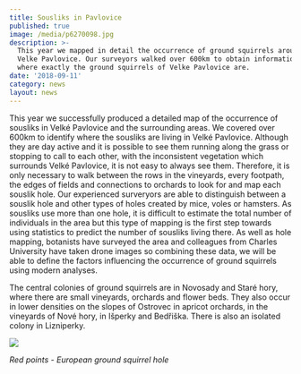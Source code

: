 ```yaml
---
title: Sousliks in Pavlovice
published: true
image: /media/p6270098.jpg
description: >-
  This year we mapped in detail the occurrence of ground squirrels around the
  Velke Pavlovice. Our surveyors walked over 600km to obtain information on
  where exactly the ground squirrels of Velke Pavlovice are.
date: '2018-09-11'
category: news
layout: news
---
```

This year we successfully produced a detailed map of the occurrence of sousliks in Velké Pavlovice and the surrounding areas. We covered over 600km to identify where the sousliks are living in Velké Pavlovice. Although they are day active and it is possible to see them running along the grass or stopping to call to each other, with the inconsistent vegetation which surrounds Velké Pavlovice, it is not easy to always see them. Therefore, it is only necessary to walk between the rows in the vineyards, every footpath, the edges of fields and connections to orchards to look for and map each souslik hole. Our experienced surveryors are able to distinguish between a souslik hole and other types of holes created by mice, voles or hamsters. As sousliks use more than one hole, it is difficult to estimate the total number of individuals in the area but this type of mapping is the first step towards using statistics to predict the number of sousliks living there. As well as hole mapping, botanists have surveyed the area and colleagues from Charles University have taken drone images so combining these data, we will be able to define the factors influencing the occurrence of ground squirrels using modern analyses.

The central colonies of ground squirrels are in Novosady and Staré hory, where there are small vineyards, orchards and flower beds. They also occur in lower densities on the slopes of Ostrovec in apricot orchards, in the vineyards of Nové hory, in Išperky and Bedřiška. There is also an isolated colony in Lizniperky.

![](/media/velké-pavlovice-2018-nory.jpg)

_Red points - European ground squirrel hole_

